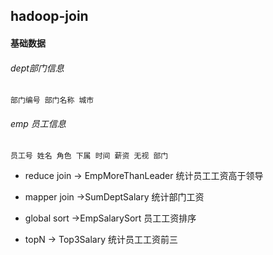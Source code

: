 ## hadoop-join
#### 基础数据
###### dept部门信息
    部门编号 部门名称 城市
###### emp 员工信息
    员工号 姓名 角色 下属 时间 薪资 无视 部门
+  reduce join -> EmpMoreThanLeader 统计员工工资高于领导
   
+  mapper join ->SumDeptSalary 统计部门工资

+  global sort ->EmpSalarySort 员工工资排序 

+  topN -> Top3Salary 统计员工工资前三
   
